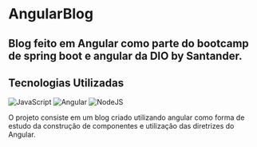 # AngularBlog

## Blog feito em Angular como parte do bootcamp de spring boot e angular da DIO by Santander.

## Tecnologias Utilizadas
![JavaScript](https://img.shields.io/badge/javascript-%23323330.svg?style=for-the-badge&logo=javascript&logoColor=%23F7DF1E)
![Angular](https://img.shields.io/badge/angular-%23DD0031.svg?style=for-the-badge&logo=angular&logoColor=white)
![NodeJS](https://img.shields.io/badge/node.js-6DA55F?style=for-the-badge&logo=node.js&logoColor=white)

O projeto consiste em um blog criado utilizando angular como forma de estudo da construção de componentes e utilização das diretrizes do Angular.

